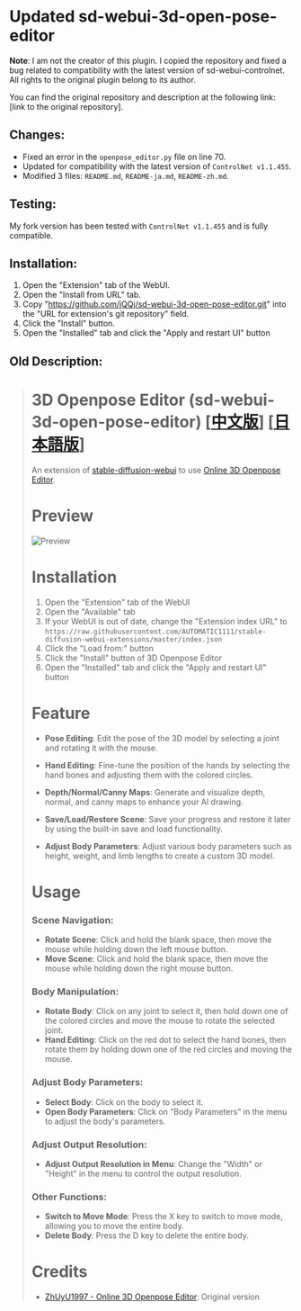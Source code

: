 # Updated sd-webui-3d-open-pose-editor 

**Note**: I am not the creator of this plugin. I copied the repository and fixed a bug related to compatibility with the latest version of sd-webui-controlnet. All rights to the original plugin belong to its author.

You can find the original repository and description at the following link: [link to the original repository].

## Changes:
- Fixed an error in the `openpose_editor.py` file on line 70.
- Updated for compatibility with the latest version of `ControlNet v1.1.455`.
- Modified 3 files: `README.md`, `README-ja.md`, `README-zh.md`.

## Testing:
My fork version has been tested with `ControlNet v1.1.455` and is fully compatible.

## Installation:
1. Open the "Extension" tab of the WebUI.
2. Open the "Install from URL" tab.
3. Copy "https://github.com/jQQj/sd-webui-3d-open-pose-editor.git" into the "URL for extension's git repository" field.
4. Click the "Install" button.
5. Open the "Installed" tab and click the "Apply and restart UI" button



## Old Description:

> # 3D Openpose Editor (sd-webui-3d-open-pose-editor) [[中文版](README-zh.md)] [[日本語版](README-ja.md)]
> 
> An extension of [stable-diffusion-webui](https://github.com/AUTOMATIC1111/stable-diffusion-webui) to use [Online 3D Openpose Editor](https://github.com/ZhUyU1997/open-pose-editor).
> 
> # Preview
> 
> ![Preview](https://user-images.githubusercontent.com/42905588/227674599-21610711-7276-413c-aa36-cc5108e74dc3.png)
> 
> # Installation
> 
> 1. Open the "Extension" tab of the WebUI
> 2. Open the "Available" tab
> 3. If your WebUI is out of date, change the "Extension index URL" to `https://raw.githubusercontent.com/AUTOMATIC1111/stable-diffusion-webui-extensions/master/index.json`
> 4. Click the "Load from:" button
> 5. Click the "Install" button of 3D Openpose Editor
> 6. Open the "Installed" tab and click the "Apply and restart UI" button
> 
> # Feature
> 
> - **Pose Editing**: Edit the pose of the 3D model by selecting a joint and rotating it with the mouse. 
> 
> - **Hand Editing**: Fine-tune the position of the hands by selecting the hand bones and adjusting them with the colored circles. 
> 
> - **Depth/Normal/Canny Maps**: Generate and visualize depth, normal, and canny maps to enhance your AI drawing. 
> 
> - **Save/Load/Restore Scene**: Save your progress and restore it later by using the built-in save and load functionality. 
> 
> - **Adjust Body Parameters**: Adjust various body parameters such as height, weight, and limb lengths to create a custom 3D model.
> 
> # Usage
> ### Scene Navigation:
> - **Rotate Scene**: Click and hold the blank space, then move the mouse while holding down the left mouse button.
> - **Move Scene**: Click and hold the blank space, then move the mouse while holding down the right mouse button.
> 
> ### Body Manipulation:
> - **Rotate Body**: Click on any joint to select it, then hold down one of the colored circles and move the mouse to rotate the selected joint.
> - **Hand Editing**: Click on the red dot to select the hand bones, then rotate them by holding down one of the red circles and moving the mouse.
> 
> ### Adjust Body Parameters:
> - **Select Body**: Click on the body to select it.
> - **Open Body Parameters**: Click on "Body Parameters" in the menu to adjust the body's parameters.
> 
> ### Adjust Output Resolution:
> - **Adjust Output Resolution in Menu**: Change the "Width" or "Height" in the menu to control the output resolution.
> 
> ### Other Functions:
> - **Switch to Move Mode**: Press the X key to switch to move mode, allowing you to move the entire body.
> - **Delete Body**: Press the D key to delete the entire body.
> 
> # Credits
> 
> * [ZhUyU1997 - Online 3D Openpose Editor](https://github.com/ZhUyU1997/open-pose-editor): Original version
